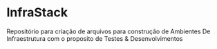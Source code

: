 # InfraStack

Repositório para criação de arquivos para construção de Ambientes De Infraestrutura 
com o proposito de Testes & Desenvolvimentos


